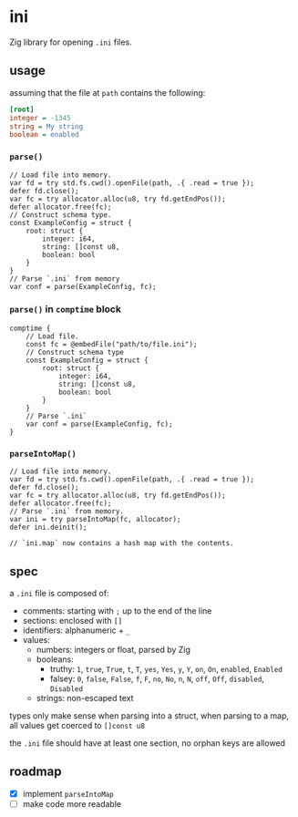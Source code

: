 # ini
Zig library for opening `.ini` files.

## usage
assuming that the file at `path` contains the following:
```ini
[root]
integer = -1345
string = My string
boolean = enabled
```

### `parse()`
```zig
// Load file into memory.
var fd = try std.fs.cwd().openFile(path, .{ .read = true });
defer fd.close();
var fc = try allocator.alloc(u8, try fd.getEndPos());
defer allocator.free(fc);
// Construct schema type.
const ExampleConfig = struct {
    root: struct {
        integer: i64,
        string: []const u8,
        boolean: bool
    }
}
// Parse `.ini` from memory
var conf = parse(ExampleConfig, fc);
```

### `parse()` in `comptime` block
```zig
comptime {
    // Load file.
    const fc = @embedFile("path/to/file.ini");
    // Construct schema type
    const ExampleConfig = struct {
        root: struct {
            integer: i64,
            string: []const u8,
            boolean: bool
        }
    }
    // Parse `.ini`
    var conf = parse(ExampleConfig, fc);
}
```

### `parseIntoMap()`
```zig
// Load file into memory.
var fd = try std.fs.cwd().openFile(path, .{ .read = true });
defer fd.close();
var fc = try allocator.alloc(u8, try fd.getEndPos());
defer allocator.free(fc);
// Parse `.ini` from memory.
var ini = try parseIntoMap(fc, allocator);
defer ini.deinit();

// `ini.map` now contains a hash map with the contents.
```

## spec
a `.ini` file is composed of:
- comments: starting with `;` up to the end of the line
- sections: enclosed with `[]`
- identifiers: alphanumeric + `_`
- values:
  - numbers: integers or float, parsed by Zig
  - booleans:
    - truthy: `1`, `true`, `True`, `t`, `T`, `yes`, `Yes`, `y`, `Y`, `on`, `On`, `enabled`, `Enabled`
    - falsey: `0`, `false`, `False`, `f`, `F`, `no`, `No`, `n`, `N`, `off`, `Off`, `disabled`, `Disabled`
  - strings: non-escaped text

types only make sense when parsing into a struct, when parsing to a map,
all values get coerced to `[]const u8`

the `.ini` file should have at least one section, no
orphan keys are allowed

## roadmap
- [x] implement `parseIntoMap`
- [ ] make code more readable
